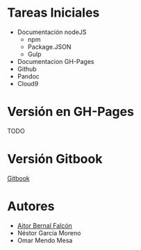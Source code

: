 # Tareas Iniciales
* Documentación nodeJS 
  * npm
  * Package.JSON
  * Gulp
* Documentacion GH-Pages
* Github
* Pandoc
* Cloud9

# Versión en GH-Pages

TODO

# Versión Gitbook

[Gitbook](https://chinegua.gitbooks.io/tareas-iniciales-aitornestoromar/content/)

# Autores
* [Aitor Bernal Falcón](https://chinegua.github.io/)
* Néstor García Moreno
* Omar Mendo Mesa 

